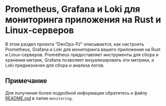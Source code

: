 # Prometheus, Grafana и Loki для мониторинга приложения на Rust и Linux-серверов

В этом раздел проекта "DevOps-PJ" описывается, как настроить Prometheus, Grafana и Loki для мониторинга вашего приложения на Rust и Linux-серверов. Prometheus предоставляет инструменты для сбора и хранения метрик, Grafana позволяет визуализировать эти метрики, а Loki предназначен для сбора и анализа логов.

## Примечание
Для получения более подробной информации обратитесь к файлу [README.md](https://github.com/ZephronixQ/DevOps-PJ/blob/main/monitoring%20(test)/README.md) в папке `monitoring`.
